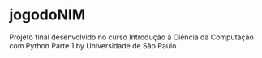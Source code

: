 # jogodoNIM
Projeto final desenvolvido no curso Introdução à Ciência da Computação com Python Parte 1 by Universidade de São Paulo
